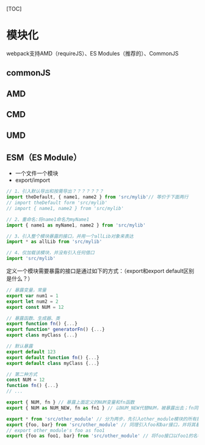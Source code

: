[TOC]
# 模块化
webpack支持AMD（requireJS）、ES Modules（推荐的）、CommonJS

## commonJS

## AMD
## CMD
## UMD
## ESM（ES Module）
- 一个文件一个模块
- export/import

```js
// 1、引入默认导出和按需导出？？？？？？？
import theDefault, { name1, name2 } from 'src/mylib'// 等价于下面两行
// import theDefault form 'src/mylib'
// import { name1, name2 } from 'src/mylib'

// 2、重命名:将name1命名为myName1
import { name1 as myName1, name2 } from 'src/mylib'

// 3、引入整个模块暴露的接口，并用一个allLib对象来表达
import * as allLib from 'src/mylib'

// 4、仅加载该模块，并没有引入任何借口
import 'src/mylib'
```

定义一个模块需要暴露的接口是通过如下的方式：（export和export default区别是什么？）

```js
// 暴露变量，常量
export var num1 = 1 
export let num2 = 2
export const NUM = 12

// 暴露函数、生成器、类
export function fn() {...}
export function* generatorFn() {...}
export class myClass {...}

// 默认暴露
export default 123
export default function fn() {...}
export default class myClass {...}

// 第二种方式
const NUM = 12
function fn() {...}
// ...

export { NUM, fn } // 暴露上面定义的NUM变量和fn函数
export { NUM as NUM_NEW, fn as fn1 } // 以NUM_NEW代替NUM，被暴露出去；fn同理

export * from 'src/other_module' // 分为两步，先引入other_module模块的所有接口，然后全部暴露出去
export {foo, bar} from 'src/other_module' // 同理引入foo和bar接口，并将其暴露出去
// export other_module's foo as foo1
export {foo as foo1, bar} from 'src/other_module' // 将foo接口以foo1的名字暴露出去
```

